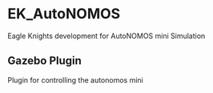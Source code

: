 # EK_AutoNOMOS
Eagle Knights development for AutoNOMOS mini Simulation

## Gazebo Plugin
Plugin for controlling the autonomos mini
